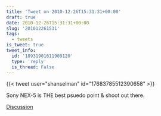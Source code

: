 ```yaml
---
title: 'Tweet on 2010-12-26T15:31:31+00:00'
draft: true
date: 2010-12-26T15:31:31+00:00
slug: '201012261531'
tags:
  - tweets
is_tweet: true
tweet_info:
  id: '18931901611909120'
  type: 'reply'
  is_thread: False
---
```




{{< tweet user="shanselman" id="17683785512390658" >}}

Sony NEX-5 is THE best psuedo point & shoot out there.

[Discussion](https://x.com/sytelus/status/18931901611909120)
